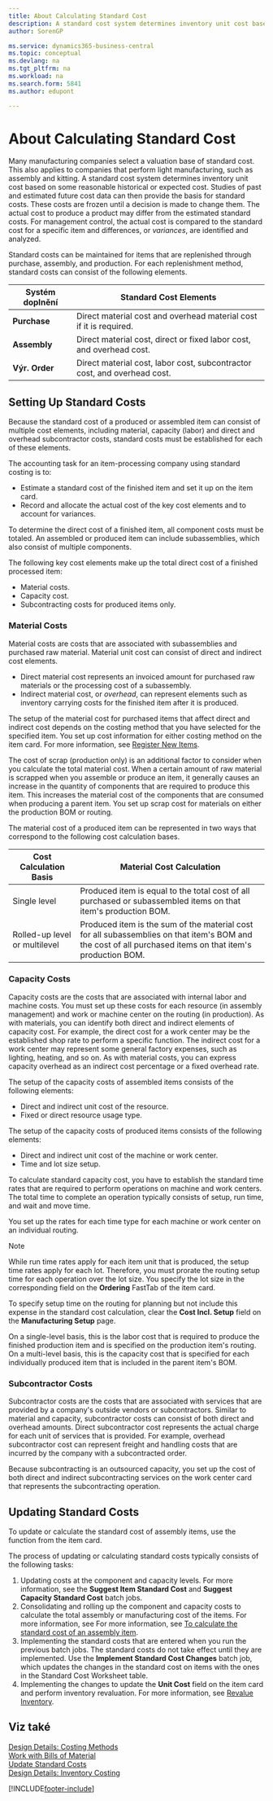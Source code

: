 ```yaml
---
title: About Calculating Standard Cost
description: A standard cost system determines inventory unit cost based on reasonable historical or expected cost.
author: SorenGP

ms.service: dynamics365-business-central
ms.topic: conceptual
ms.devlang: na
ms.tgt_pltfrm: na
ms.workload: na
ms.search.form: 5841
ms.author: edupont

---
```

# About Calculating Standard Cost
Many manufacturing companies select a valuation base of standard cost. This also applies to companies that perform light manufacturing, such as assembly and kitting. A standard cost system determines inventory unit cost based on some reasonable historical or expected cost. Studies of past and estimated future cost data can then provide the basis for standard costs. These costs are frozen until a decision is made to change them. The actual cost to produce a product may differ from the estimated standard costs. For management control, the actual cost is compared to the standard cost for a specific item and differences, or *variances*, are identified and analyzed.

Standard costs can be maintained for items that are replenished through purchase, assembly, and production. For each replenishment method, standard costs can consist of the following elements.

| Systém doplnění | Standard Cost Elements |
|--------------------------|----------------------------|  
| **Purchase** | Direct material cost and overhead material cost if it is required. |
| **Assembly** | Direct material cost, direct or fixed labor cost, and overhead cost. |
| **Výr. Order** | Direct material cost, labor cost, subcontractor cost, and overhead cost. |

## Setting Up Standard Costs
Because the standard cost of a produced or assembled item can consist of multiple cost elements, including material, capacity (labor) and direct and overhead subcontractor costs, standard costs must be established for each of these elements.

The accounting task for an item-processing company using standard costing is to:

- Estimate a standard cost of the finished item and set it up on the item card.
- Record and allocate the actual cost of the key cost elements and to account for variances.

To determine the direct cost of a finished item, all component costs must be totaled. An assembled or produced item can include subassemblies, which also consist of multiple components.

The following key cost elements make up the total direct cost of a finished processed item:

- Material costs.
- Capacity cost.
- Subcontracting costs for produced items only.

### Material Costs

Material costs are costs that are associated with subassemblies and purchased raw material. Material unit cost can consist of direct and indirect cost elements.

- Direct material cost represents an invoiced amount for purchased raw materials or the processing cost of a subassembly.
- Indirect material cost, or *overhead*, can represent elements such as inventory carrying costs for the finished item after it is produced.

The setup of the material cost for purchased items that affect direct and indirect cost depends on the costing method that you have selected for the specified item. You set up cost information for either costing method on the item card. For more information, see [Register New Items](inventory-how-register-new-items.md).

The cost of scrap (production only) is an additional factor to consider when you calculate the total material cost. When a certain amount of raw material is scrapped when you assemble or produce an item, it generally causes an increase in the quantity of components that are required to produce this item. This increases the material cost of the components that are consumed when producing a parent item. You set up scrap cost for materials on either the production BOM or routing.

The material cost of a produced item can be represented in two ways that correspond to the following cost calculation bases.

| Cost Calculation Basis | Material Cost Calculation |
|----------------------------|-------------------------------|  
| Single level | Produced item is equal to the total cost of all purchased or subassembled items on that item's production BOM. |
| Rolled-up level or multilevel | Produced item is the sum of the material cost for all subassemblies on that item's BOM and the cost of all purchased items on that item's production BOM. |

### Capacity Costs
Capacity costs are the costs that are associated with internal labor and machine costs. You must set up these costs for each resource (in assembly management) and work or machine center on the routing (in production). As with materials, you can identify both direct and indirect elements of capacity cost. For example, the direct cost for a work center may be the established shop rate to perform a specific function. The indirect cost for a work center may represent some general factory expenses, such as lighting, heating, and so on. As with material costs, you can express capacity overhead as an indirect cost percentage or a fixed overhead rate.

The setup of the capacity costs of assembled items consists of the following elements:

- Direct and indirect unit cost of the resource.
- Fixed or direct resource usage type.

The setup of the capacity costs of produced items consists of the following elements:

- Direct and indirect unit cost of the machine or work center.
- Time and lot size setup.

To calculate standard capacity cost, you have to establish the standard time rates that are required to perform operations on machine and work centers. The total time to complete an operation typically consists of setup, run time, and wait and move time.

You set up the rates for each time type for each machine or work center on an individual routing.

> [!NOTE]  
> While run time rates apply for each item unit that is produced, the setup time rates apply for each lot. Therefore, you must prorate the routing setup time for each operation over the lot size. You specify the lot size in the corresponding field on the **Ordering** FastTab of the item card.

To specify setup time on the routing for planning but not include this expense in the standard cost calculation, clear the **Cost Incl. Setup** field on the **Manufacturing Setup** page.

On a single-level basis, this is the labor cost that is required to produce the finished production item and is specified on the production item's routing. On a multi-level basis, this is the capacity cost that is specified for each individually produced item that is included in the parent item's BOM.

### Subcontractor Costs
Subcontractor costs are the costs that are associated with services that are provided by a company's outside vendors or subcontractors. Similar to material and capacity, subcontractor costs can consist of both direct and overhead amounts. Direct subcontractor cost represents the actual charge for each unit of services that is provided. For example, overhead subcontractor cost can represent freight and handling costs that are incurred by the company with a subcontracted order.

Because subcontracting is an outsourced capacity, you set up the cost of both direct and indirect subcontracting services on the work center card that represents the subcontracting operation.

## Updating Standard Costs
To update or calculate the standard cost of assembly items, use the function from the item card.

The process of updating or calculating standard costs typically consists of the following tasks:

1. Updating costs at the component and capacity levels. For more information, see the **Suggest Item Standard Cost** and **Suggest Capacity Standard Cost** batch jobs.
2. Consolidating and rolling up the component and capacity costs to calculate the total assembly or manufacturing cost of the items. For more information, see For more information, see [To calculate the standard cost of an assembly item](inventory-how-work-boms.md#to-calculate-the-standard-cost-of-an-assembly-item).
3. Implementing the standard costs that are entered when you run the previous batch jobs. The standard costs do not take effect until they are implemented. Use the **Implement Standard Cost Changes** batch job, which updates the changes in the standard cost on items with the ones in the Standard Cost Worksheet table.
4. Implementing the changes to update the **Unit Cost** field on the item card and perform inventory revaluation. For more information, see [Revalue Inventory](inventory-how-revalue-inventory.md).

## Viz také
[Design Details: Costing Methods](design-details-costing-methods.md)   
[Work with Bills of Material](inventory-how-work-BOMs.md)   
[Update Standard Costs](finance-how-to-update-standard-costs.md)   
[Design Details: Inventory Costing](design-details-inventory-costing.md)


[!INCLUDE[footer-include](includes/footer-banner.md)]